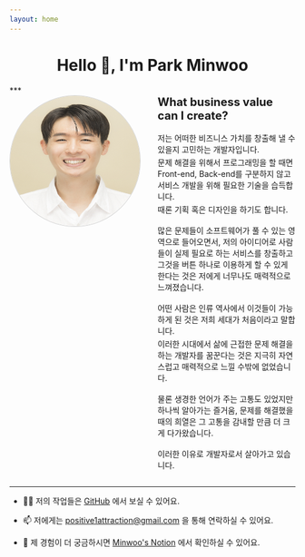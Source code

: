 ```yaml
---
layout: home
---
```


<h1 style="text-align:center">Hello 👋, I'm Park Minwoo </h1>
***
<div style="display: flex;">
  <img src="./img/220504_12_04_dl.jpg" style="width: 230px; height: 230px; border: 1px solid lightgrey; border-radius: 50% !important;">
  
  <div style="width: calc(100% - 230px - 30px); margin-left: 30px;">
    <div style="font-size: 20px; font-weight: bold">
      What business value can I create?
    </div>
    <p>
      <div style="padding-top: 3px;">
        저는 어떠한 비즈니스 가치를 창출해 낼 수 있을지 고민하는 개발자입니다.
      </div>
      <div style="padding-top: 3px;">
        문제 해결을 위해서 프로그래밍을 할 때면 Front-end, Back-end를 구분하지 않고 서비스 개발을 위해 필요한 기술을 습득합니다.
      </div>
      <div style="padding-top: 3px;">
        때론 기획 혹은 디자인을 하기도 합니다.
      </div>
    </p>
    <p>
      <div style="padding-top: 3px;">
        많은 문제들이 소프트웨어가 풀 수 있는 영역으로 들어오면서, 저의 아이디어로 사람들이 실제 필요로 하는 서비스를 창출하고 그것을 버튼 하나로 이용하게 할 수 있게 한다는 것은 저에게 너무나도 매력적으로 느껴졌습니다.
      </div>
    </p>
    <p>
      <div style="padding-top: 3px;">
        어떤 사람은 인류 역사에서 이것들이 가능하게 된 것은 저희 세대가 처음이라고 말합니다.
      </div>
      <div style="padding-top: 3px;">
        이러한 시대에서 삶에 근접한 문제 해결을 하는 개발자를 꿈꾼다는 것은 지극히 자연스럽고 매력적으로 느낄 수밖에 없었습니다.
      </div>
    </p>
    <p>
      <div style="padding-top: 3px;">
        물론 생경한 언어가 주는 고통도 있었지만 하나씩 알아가는 즐거움, 문제를 해결했을 때의 희열은 그 고통을 감내할 만큼 더 크게 다가왔습니다.
      </div>
    </p>
    <p>
      <div style="padding-top: 3px;">
        이러한 이유로 개발자로서 살아가고 있습니다.
      </div>   
    </p>
  </div>
</div>

***

- 👨‍💻 저의 작업들은 [GitHub](https://github.com/MinWooPark-dotcom) 에서 보실 수 있어요.

- 📫  저에게는 <a href="mailto:positive1attraction@gmail.com">positive1attraction@gmail.com</a>
을 통해 연락하실 수 있어요.

- 📄 제 경험이 더 궁금하시면 [Minwoo's Notion](https://bit.ly/3lXNAIq) 에서 확인하실 수 있어요.
